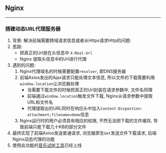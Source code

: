 ## Nginx 
------
### 搭建动态URL代理服务器
1. 背景: 解决前端需要跨域请求信息或者从Https请求Http的问题:
2. 思路:
    - 把真正的Url放在头信息中 `X-Real-Url`
    - Nginx 提取头信息中的Url进行代理
3. 遇到的问题:
    1. Nginx代理域名的时候需要配置`resolver`, 即DNS服务器 
    2. 前端Axios发出的Ajax请求只能处理文本信息, 所以文件的下载需要利用`window.location`让浏览器处理
        - 当需要下载文件的时候把真正的Url封装在请求参数中, 文件名同理
        - 前端通过`window.location`触发文件下载, Nginx从请求参数中提取URL和文件名
        - 代理提取出的URL同时在响应头中加入`Content-Dispostion: attachment;filename=demo`信息
    3. Nginx运行时的用户必须具有相应的权限, 不然无法把下载的文件缓存, 导致前端只能下载几十KB的部分文件
4. 最终实现了前端Axios发送普通请求, 浏览器原生`Get`发送文件下载请求, 后端Nginx动态代理的功能
5. 使用此功能的[音乐试听工具](https://v4bug.com/tool/song)已经上线